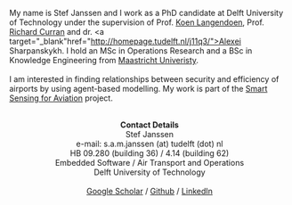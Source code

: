 My name is Stef Janssen and I work as a PhD candidate at Delft University of Technology under the supervision of Prof. <a target="_blank" href="http://www.st.ewi.tudelft.nl/~koen/">Koen Langendoen</a>, Prof. <a target="_blank" href="https://www.tudelft.nl/en/ae/organisation/our-full-professors/profile-of-a-professor/ricky-curran/">Richard Curran</a> and dr. <a  target="_blank"href="http://homepage.tudelft.nl/j11q3/">Alexei Sharpanskykh</a>. I hold an MSc in Operations Research and a BSc in Knowledge Engineering from <a target="_blank" href="https://www.maastrichtuniversity.nl/">Maastricht Univeristy</a>. <br><br>
I am interested in finding relationships between security and efficiency of airports by using agent-based modelling. My work is part of the <a target="_blank" href="https://www.tudelft.nl/smart-sensing-for-aviation/efficient-and-secure-airports/">Smart Sensing for Aviation</a> project. <br><br>
<center><b>Contact Details</b> <br>
Stef Janssen <br>
e-mail: s.a.m.janssen (at) tudelft (dot) nl <br>
HB 09.280 (building 36) / 4.14 (building 62) <br>
Embedded Software / Air Transport and Operations  <br>
Delft University of Technology <br> <br>
<a href="https://scholar.google.nl/citations?user=GjjSyr0AAAAJ&hl=en">Google Scholar</a> / <a target="_blank" href="https://github.com/StefJanssen/">Github</a> / <a target="_blank" href="https://www.linkedin.com/in/stefj/">LinkedIn</a> </center>




